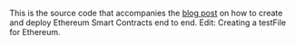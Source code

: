 This is the source code that accompanies the [blog post](https://medium.com/@qimingfang/ethereum-smart-contracts-from-zero-to-end-to-end-dapp-ebae43cdf859) on how to create and deploy Ethereum Smart Contracts end to end. 
Edit: Creating a testFile for Ethereum.

